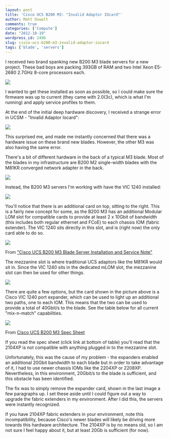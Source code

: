 ```yaml
---
layout: post
title: 'Cisco UCS B200 M3: "Invalid Adaptor IOcard"'
author: Matt Oswalt
comments: true
categories: ['Compute']
date: "2012-10-19"
wordpress_id: 2496
slug: cisco-ucs-b200-m3-invalid-adaptor-iocard
tags: ['blade', 'servers']
---
```



I received two brand spanking new B200 M3 blade servers for a new project. These bad boys are packing 393GB of RAM and two Intel Xeon E5-2680 2.7GHz 8-core processors each.

[![](/assets/2012/10/2012-10-19_11-03-47_903.jpg)](/assets/2012/10/2012-10-19_11-03-47_903.jpg)

I wanted to get these installed as soon as possible, so I could make sure the firmware was up to current (they came with 2.0(3c), which is what I'm running) and apply service profiles to them.

At the end of the initial deep hardware discovery, I received a strange error in UCSM - "Invalid Adaptor Iocard":

[![](/assets/2012/10/iocard.png)](/assets/2012/10/iocard.png)

This surprised me, and made me instantly concerned that there was a hardware issue on these brand new blades. However, the other M3 was also having the same error.

There's a bit of different hardware in the back of a typical M3 blade. Most of the blades in my infrastructure are B200 M2 single-width blades with the M81KR converged network adapter in the back.

[![](/assets/2012/10/2012-10-19_13-52-25_681.jpg)](/assets/2012/10/2012-10-19_13-52-25_681.jpg)

Instead, the B200 M3 servers I'm working with have the VIC 1240 installed:

[![](/assets/2012/10/2012-10-19_11-02-21_122.jpg)](/assets/2012/10/2012-10-19_11-02-21_122.jpg)

You'll notice that there is an additional card on top, sitting to the right. This is a fairly new concept for some, as the B200 M3 has an additional Modular LOM slot for compatible cards to provide at least 2 x 10Gbit of bandwidth (this includes both regular ethernet and FCoE) to each chassis IOM (fabric extender). The VIC 1240 sits directly in this slot, and is (right now) the only card able to do so.

[![](/assets/2012/10/slot_diagram.png)](/assets/2012/10/slot_diagram.png)

From ["Cisco UCS B200 M3 Blade Server Installation and Service Note"](http://www.cisco.com/en/US/docs/unified_computing/ucs/hw/chassis/install/B200M3.html)

The mezzanine slot is where traditional UCS adaptors like the M81KR would sit in. Since the VIC 1240 sits in the dedicated mLOM slot, the mezzanine slot can then be used for other things.

[![](/assets/2012/10/2012-10-19_11-08-20_131.jpg)](/assets/2012/10/2012-10-19_11-08-20_131.jpg)

There are quite a few options, but the card shown in the picture above is a Cisco VIC 1240 port expander, which can be used to light up an additional two paths, one to each IOM. This means that the two can be used to provide a total of 40Gbit/s to the blade. See the table below for all current "mix-n-match" capabilities.

[![](/assets/2012/10/compatibility-matrix.png)](/assets/2012/10/compatibility-matrix.png)

From [ Cisco UCS B200 M3 Spec Sheet](http://www.cisco.com/en/US/prod/collateral/ps10265/ps10280/B200M3_SpecSheet.pdf)

If you read the spec sheet (click link at bottom of table) you'll read that the 2104XP is not compatible with anything plugged in to the mezzanine slot.

Unfortunately, this was the cause of my problem - the expanders enabled an additional 20Gbit bandwidth to each blade but in order to take advantage of it, I had to use newer chassis IOMs like the 2204XP or 2208XP. Nevertheless, in this environment, 20Gbit/s to the blade is sufficient, and this obstacle has been identified.

The fix was to simply remove the expander card, shown in the last image a few paragraphs up. I set these aside until I could figure out a way to upgrade the fabric extenders in my environment. After I did this, the servers were instantly recognized.

If you have 2104XP fabric extenders in your environment, note this incompatibility, because Cisco's newer blades will likely be driving more towards this hardware architecture. The 2104XP is by no means old, so I am not sure I feel happy about it, but at least 20Gb is sufficient (for now).
